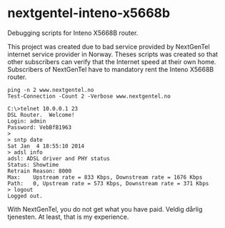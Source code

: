 ﻿nextgentel-inteno-x5668b
========================

Debugging scripts for Inteno X5668B router.

This project was created due to bad service provided by NextGenTel internet service provider in Norway. Theses scripts was created so that other subscribers can verify that the Internet speed at their own home. Subscribers of NextGenTel have to mandatory rent the Inteno X5668B router.

```
ping -n 2 www.nextgentel.no 
Test-Connection -Count 2 -Verbose www.nextgentel.no
```

```
C:\>telnet 10.0.0.1 23
DSL Router.  Welcome!
Login: admin
Password: VebBfB1963
>
> sntp date
Sat Jan  4 18:55:10 2014
> adsl info
adsl: ADSL driver and PHY status
Status: Showtime
Retrain Reason: 8000
Max:    Upstream rate = 833 Kbps, Downstream rate = 1676 Kbps
Path:   0, Upstream rate = 573 Kbps, Downstream rate = 371 Kbps
> logout
Logged out.
```

With NextGenTel, you do not get what you have paid. Veldig dårlig tjenesten. At least, that is my experience.
